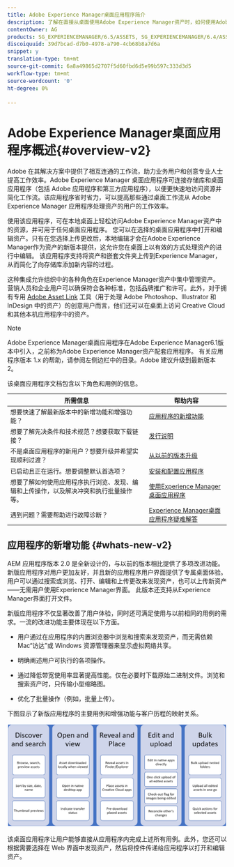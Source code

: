 ```yaml
---
title: Adobe Experience Manager桌面应用程序简介
description: 了解在直接从桌面使用Adobe Experience Manager资产时，如何使用Adobe Experience Manager桌面应用程序为创意用户优化资产管理工作流。
contentOwner: AG
products: SG_EXPERIENCEMANAGER/6.5/ASSETS, SG_EXPERIENCEMANAGER/6.4/ASSETS, SG_EXPERIENCEMANAGER/6.3/ASSETS
discoiquuid: 39d7bcad-d7b0-4978-a790-4cb68b8a7d6a
snippet: y
translation-type: tm+mt
source-git-commit: 6a8a49865d2707f5d60fbd6d5e99b597c333d3d5
workflow-type: tm+mt
source-wordcount: '0'
ht-degree: 0%

---
```



# Adobe Experience Manager桌面应用程序概述{#overview-v2}

Adobe 在其解决方案中提供了相互连通的工作流，助力业务用户和创意专业人士提高工作效率。Adobe Experience Manager 桌面应用程序可连接存储库和桌面应用程序（包括 Adobe 应用程序和第三方应用程序），以便更快速地访问资源并简化工作流。该应用程序省时省力，可以提高那些通过桌面工作流从 Adobe Experience Manager 应用程序处理资产的用户的工作效率。

使用该应用程序，可在本地桌面上轻松访问Adobe Experience Manager资产中的资源，并可用于任何桌面应用程序。 您可以在选择的桌面应用程序中打开和编辑资产。只有在您选择上传更改后，本地编辑才会在Adobe Experience Manager作为资产的新版本提供，这允许您在桌面上以有效的方式处理资产的进行中编辑。 该应用程序支持将资产和嵌套文件夹上传到Experience Manager，从而简化了向存储库添加新内容的过程。

这种集成允许组织中的各种角色在Experience Manager资产中集中管理资产。 营销人员和企业用户可以确保符合各种标准，包括品牌推广和许可。此外，对于拥有专用 [Adobe Asset Link](https://www.adobe.com/cn/marketing/experience-manager-assets/adobe-asset-link.html) 工具（用于处理 Adobe Photoshop、Illustrator 和 InDesign 中的资产）的创意用户而言，他们还可以在桌面上访问 Creative Cloud 和其他本机应用程序中的资产。

>[!NOTE]
>
>Adobe Experience Manager桌面应用程序在Adobe Experience Manager6.1版本中引入，之前称为Adobe Experience Manager资产配套应用程序。 有关应用程序版本 1.x 的帮助，请参阅左侧边栏中的目录。Adobe 建议升级到最新版本 2。

该桌面应用程序文档包含以下角色和用例的信息。

| 所需信息 | 帮助内容 |
|--- |--- |
| 想要快速了解最新版本中的新增功能和增强功能？ | [应用程序的新增功能](#whats-new-v2) |
| 想要了解先决条件和技术规范？想要获取下载链接？ | [发行说明](release-notes.md) |
| 不是桌面应用程序的新用户？想要升级并希望实现顺利过渡？ | [从以前的版本升级](install-upgrade.md#upgrade-from-previous-version) |
| 已启动且正在运行。想要调整默认首选项？ | [安装和配置应用程序](install-upgrade.md) |
| 想要了解如何使用应用程序执行浏览、发现、编辑和上传操作，以及解决冲突和执行批量操作等。 | [使用Experience Manager桌面应用程序](using.md) |
| 遇到问题？需要帮助进行故障诊断？ | [Experience Manager桌面应用程序疑难解答](troubleshoot.md) |

## 应用程序的新增功能 {#whats-new-v2}

AEM 应用程序版本 2.0 是全新设计的，与以前的版本相比提供了多项改进功能。新版应用程序对用户更加友好，并且新的应用程序用户界面提供了专属桌面体验。用户可以通过搜索或浏览、打开、编辑和上传更改来发现资产，也可以上传新资产——无需用户使用Experience Manager界面。 此版本还支持从Experience Manager界面打开文件。

新版应用程序不仅显著改善了用户体验，同时还可满足使用与以前相同的用例的需求。一流的改进功能主要体现在以下方面。

* 用户通过在应用程序的内置浏览器中浏览和搜索来发现资产，而无需依赖 Mac“访达”或 Windows 资源管理器来显示虚拟网络共享。

* 明确阐述用户可执行的各项操作。

* 通过降低带宽使用率显著提高性能。仅在必要时下载原始二进制文件。浏览和搜索资产时，只传输小型缩略图。

* 优化了批量操作（例如，批量上传）。

下图显示了新版应用程序的主要用例和增强功能与客户历程的映射关系。

![Experience Manager桌面应用程序的新增功能](assets/aem_desktop_app_usecases_v2.png)

该桌面应用程序让用户能够直接从应用程序内完成上述所有用例。此外，您还可以根据需要选择在 Web 界面中发现资产，然后将控件传递给应用程序以打开和编辑资产。
